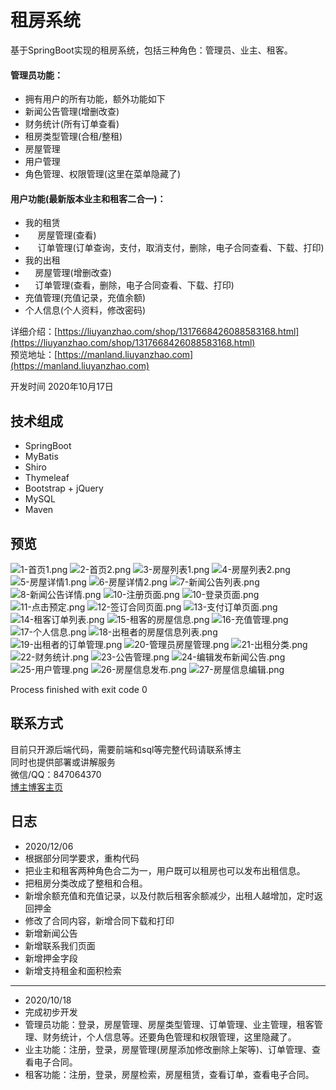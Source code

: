 # 租房系统
基于SpringBoot实现的租房系统，包括三种角色：管理员、业主、租客。
#### 管理员功能：
- 拥有用户的所有功能，额外功能如下
- 新闻公告管理(增删改查)
- 财务统计(所有订单查看)
- 租房类型管理(合租/整租)
- 房屋管理
- 用户管理
- 角色管理、权限管理(这里在菜单隐藏了)

#### 用户功能(最新版本业主和租客二合一)：
- 我的租赁
- &nbsp;&nbsp;&nbsp;&nbsp; 房屋管理(查看)
- &nbsp;&nbsp;&nbsp;&nbsp; 订单管理(订单查询，支付，取消支付，删除，电子合同查看、下载、打印)
- 我的出租
- &nbsp;&nbsp;&nbsp; 房屋管理(增删改查)
- &nbsp;&nbsp;&nbsp; 订单管理(查看，删除，电子合同查看、下载、打印)
- 充值管理(充值记录，充值余额)
- 个人信息(个人资料，修改密码)



详细介绍：[https://liuyanzhao.com/shop/1317668426088583168.html](https://liuyanzhao.com/shop/1317668426088583168.html) <br/>
预览地址：[https://manland.liuyanzhao.com](https://manland.liuyanzhao.com)

开发时间 2020年10月17日 <br/>
## 技术组成
- SpringBoot
- MyBatis
- Shiro
- Thymeleaf
- Bootstrap + jQuery
- MySQL
- Maven


## 预览
![1-首页1.png](img/1-首页1.png)
![2-首页2.png](img/2-首页2.png)
![3-房屋列表1.png](img/3-房屋列表1.png)
![4-房屋列表2.png](img/4-房屋列表2.png)
![5-房屋详情1.png](img/5-房屋详情1.png)
![6-房屋详情2.png](img/6-房屋详情2.png)
![7-新闻公告列表.png](img/7-新闻公告列表.png)
![8-新闻公告详情.png](img/8-新闻公告详情.png)
![10-注册页面.png](img/10-注册页面.png)
![10-登录页面.png](img/10-登录页面.png)
![11-点击预定.png](img/11-点击预定.png)
![12-签订合同页面.png](img/12-签订合同页面.png)
![13-支付订单页面.png](img/13-支付订单页面.png)
![14-租客订单列表.png](img/14-租客订单列表.png)
![15-租客的房屋信息.png](img/15-租客的房屋信息.png)
![16-充值管理.png](img/16-充值管理.png)
![17-个人信息.png](img/17-个人信息.png)
![18-出租者的房屋信息列表.png](img/18-出租者的房屋信息列表.png)
![19-出租者的订单管理.png](img/19-出租者的订单管理.png)
![20-管理员房屋管理.png](img/20-管理员房屋管理.png)
![21-出租分类.png](img/21-出租分类.png)
![22-财务统计.png](img/22-财务统计.png)
![23-公告管理.png](img/23-公告管理.png)
![24-编辑发布新闻公告.png](img/24-编辑发布新闻公告.png)
![25-用户管理.png](img/25-用户管理.png)
![26-房屋信息发布.png](img/26-房屋信息发布.png)
![27-房屋信息编辑.png](img/27-房屋信息编辑.png)


Process finished with exit code 0



## 联系方式
目前只开源后端代码，需要前端和sql等完整代码请联系博主 <br/>
同时也提供部署或讲解服务  <br/>
微信/QQ：847064370 <br/>
[博主博客主页](https://liuyanzhao.com) <br/>

## 日志
- 2020/12/06
- 根据部分同学要求，重构代码
- 把业主和租客两种角色合二为一，用户既可以租房也可以发布出租信息。 
- 把租房分类改成了整租和合租。
- 新增余额充值和充值记录，以及付款后租客余额减少，出租人越增加，定时返回押金
- 修改了合同内容，新增合同下载和打印
- 新增新闻公告
- 新增联系我们页面
- 新增押金字段
- 新增支持租金和面积检索
<hr/>

- 2020/10/18
- 完成初步开发
- 管理员功能：登录，房屋管理、房屋类型管理、订单管理、业主管理，租客管理、财务统计，个人信息等。还要角色管理和权限管理，这里隐藏了。
- 业主功能：注册，登录，房屋管理(房屋添加修改删除上架等)、订单管理、查看电子合同。
- 租客功能：注册，登录，房屋检索，房屋租赁，查看订单，查看电子合同。
